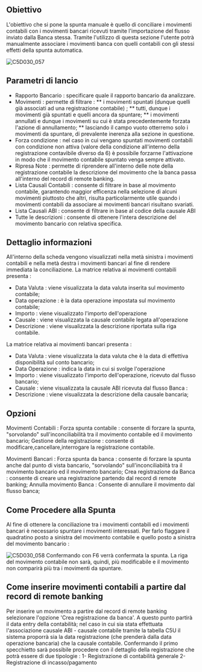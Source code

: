 ## Obiettivo
L'obiettivo che si pone la spunta manuale è quello di conciliare i movimenti contabili con i movimenti bancari ricevuti tramite l'importazione del flusso inviato dalla Banca stessa.
Tramite l'utilizzo di questa sezione l'utente potrà manualmente associare i movimenti banca con quelli contabili con gli stessi effetti della spunta automatica.

![C5D030_057](http://localhost:3000/immagini/MBDOC_SCH-C5D030_RIM/C5D030_057.png)
## Parametri di lancio
 * Rapporto Bancario :  specificare quale il rapporto bancario da analizzare.
 * Movimenti :  permette di filtrare : 
 ** i movimenti spuntati (dunque quelli già associati ad una registrazione contabile) ;
 ** tutti, dunque i movimenti già spuntati e quelli ancora da spuntare;
 ** i movimenti annullati e dunque i movimenti su cui è stata precedentemente forzata l'azione di annullamento;
 ** lasciando il campo vuoto otterremo solo i movimenti da spuntare, di prevalente inerenza alla sezione in questione.
 * Forza condizione :  nel caso in cui vengano spuntati movimenti contabili con condizione non attiva (valore della condizione all'interno della registrazione contavìbile diverso da 6) è possibile forzarne l'attivazione in modo che il movimento contabile spuntato venga sempre attivato.
* Ripresa Note :  permette di riprendere all'interno delle note della registrazione contabile la descrizione del movimento che la banca passa all'interno del record di remote banking.
 * Lista Causali Contabili :  consente di filtrare in base al movimento contabile, garantendo maggior efficenza nella selezione di alcuni movimenti piuttosto che altri, risulta particolarmente utile quando i movimenti contabili da associare ai movimenti bancari risultano svariati.
 * Lista Causali ABI :  consente di filtrare in base al codice della causale ABI
 * Tutte le descrizioni :  consente di ottenere l'intera descrizione del movimento bancario con relativa specifica.

## Dettaglio informazioni
All'interno della scheda vengono visualizzati nella metà sinistra i movimenti contabili e nella metà destra i movimenti bancari al fine di rendere immediata la conciliazione.
La matrice relativa ai movimenti contabili presenta : 
* Data Valuta :  viene visualizzata la data valuta inserita sul movimento contabile;
* Data operazione :  è la data operazione impostata sul movimento contabile;
* Importo :  viene visualizzato l'importo dell'operazione
* Causale :  viene visualizzata la causale contabile legata all'operazione
* Descrizione :  viene visualizzata la descrizione riportata sulla riga contabile.

La matrice relativa ai movimenti bancari presenta : 
* Data Valuta :  viene visualizzata la data valuta che è la data di effettiva disponibilità sul conto bancario;
* Data Operazione : indica la data in cui si svolge l'operazione
* Importo : viene visualizzato l'importo dell'operazione, ricevuto dal flusso bancario;
* Causale :  viene visualizzata la causale ABI ricevuta dal flusso Banca : 
* Descrizione : viene visualizzata la descrizione della causale bancaria;

## Opzioni
Movimenti Contabili : 
Forza spunta contabile :  consente di forzare la spunta, "sorvolando" sull'inconciliabilità tra il movimento contabile ed il movimento bancario;
Gestione della registrazione :  consente di modificare,cancellare,interrogare la registrazione contabile.

Movimenti Bancari : 
Forza spunta da banca :  consente di forzare la spunta anche dal punto di vista bancario, "sorvolando" sull'inconciliabiità tra il movimento bancario ed il movimento bancario;
Crea registrazione da Banca :  consente di creare una registrazione partendo dal record di remote banking;
Annulla movimento Banca :  Consente di annullare il movimento dal flusso banca;

## Come Procedere alla Spunta

Al fine di ottenere la conciliazione tra i movimenti contabili ed i movimenti bancari è necessario spuntare i movimenti interessati. Per farlo flaggare il quadratino posto a sinistra del movimento contabile e quello posto a sinistra del movimento bancario : 

![C5D030_058](http://localhost:3000/immagini/MBDOC_SCH-C5D030_RIM/C5D030_058.png)
Confermando con F6 verrà confermata la spunta. La riga del movimento contabile non sarà, quindi, più modificabile e il movimento non comparirà più tra i movimenti da spuntare.

## Come inserire movimenti contabili a partire dal record di remote banking

Per inserire un movimento a partire dal record di remote banking selezionare l'opzione 'Crea registrazione da banca'. A questo punto partirà il data entry della contabilità; nel caso in cui sia stata effettuata l'associazione causale ABI - causale contabile tramite la tabella C5U il sistema proporrà sia la data registrazione (che prenderà dalla data operazione bancaria) che la causale contabile.
Confermando il primo specchietto sarà possibile procedere con il dettaglio della registrazione che potrà essere di due tipologie : 
1- Registrazione di contabilità generale
2- Registrazione di incasso/pagamento
